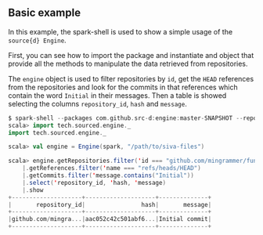 ## Basic example

In this example, the spark-shell is used to show a simple usage of the `source{d} Engine`.

First, you can see how to import the package and instantiate and object that provide all the methods to manipulate the data retrieved from repositories.

The `engine` object is used to filter repositories by `id`, get the `HEAD` references from the repositories and look for the commits in that references which contain the word `Initial` in their messages. Then a table is showed selecting the columns `repository_id`, `hash` and `message`.

```scala
$ spark-shell --packages com.github.src-d:engine:master-SNAPSHOT --repositories https://jitpack.io
scala> import tech.sourced.engine._
import tech.sourced.engine._

scala> val engine = Engine(spark, "/path/to/siva-files")

scala> engine.getRepositories.filter('id === "github.com/mingrammer/funmath.git")
    |.getReferences.filter('name === "refs/heads/HEAD")
    |.getCommits.filter('message.contains("Initial"))
    |.select('repository_id, 'hash, 'message)
    |.show
+--------------------+--------------------+--------------+
|       repository_id|                hash|       message|
+--------------------+--------------------+--------------+
|github.com/mingra...|aac052c42c501abf6...|Initial commit|
+--------------------+--------------------+--------------+

```

